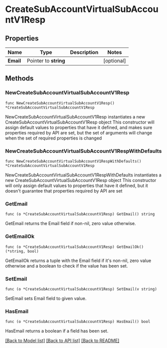 # CreateSubAccountVirtualSubAccountV1Resp

## Properties

Name | Type | Description | Notes
------------ | ------------- | ------------- | -------------
**Email** | Pointer to **string** |  | [optional] 

## Methods

### NewCreateSubAccountVirtualSubAccountV1Resp

`func NewCreateSubAccountVirtualSubAccountV1Resp() *CreateSubAccountVirtualSubAccountV1Resp`

NewCreateSubAccountVirtualSubAccountV1Resp instantiates a new CreateSubAccountVirtualSubAccountV1Resp object
This constructor will assign default values to properties that have it defined,
and makes sure properties required by API are set, but the set of arguments
will change when the set of required properties is changed

### NewCreateSubAccountVirtualSubAccountV1RespWithDefaults

`func NewCreateSubAccountVirtualSubAccountV1RespWithDefaults() *CreateSubAccountVirtualSubAccountV1Resp`

NewCreateSubAccountVirtualSubAccountV1RespWithDefaults instantiates a new CreateSubAccountVirtualSubAccountV1Resp object
This constructor will only assign default values to properties that have it defined,
but it doesn't guarantee that properties required by API are set

### GetEmail

`func (o *CreateSubAccountVirtualSubAccountV1Resp) GetEmail() string`

GetEmail returns the Email field if non-nil, zero value otherwise.

### GetEmailOk

`func (o *CreateSubAccountVirtualSubAccountV1Resp) GetEmailOk() (*string, bool)`

GetEmailOk returns a tuple with the Email field if it's non-nil, zero value otherwise
and a boolean to check if the value has been set.

### SetEmail

`func (o *CreateSubAccountVirtualSubAccountV1Resp) SetEmail(v string)`

SetEmail sets Email field to given value.

### HasEmail

`func (o *CreateSubAccountVirtualSubAccountV1Resp) HasEmail() bool`

HasEmail returns a boolean if a field has been set.


[[Back to Model list]](../README.md#documentation-for-models) [[Back to API list]](../README.md#documentation-for-api-endpoints) [[Back to README]](../README.md)


